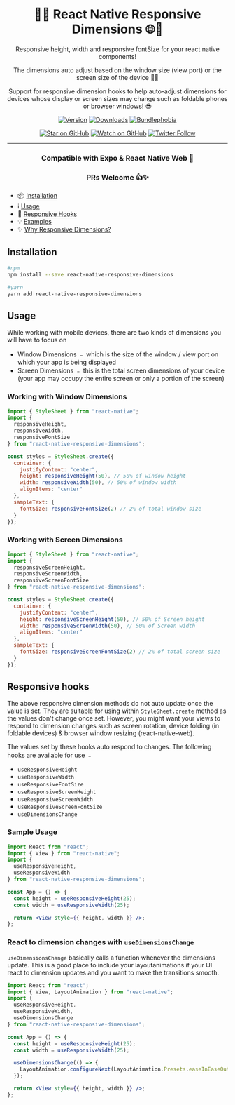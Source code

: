 <div align="center">

# 📐📱 React Native Responsive Dimensions 🌐📏

Responsive height, width and responsive fontSize for your react native components!

The dimensions auto adjust based on the window size (view port) or the screen size of the device 🙌🏽

Support for responsive dimension hooks to help auto-adjust dimensions for devices whose display or screen sizes may change such as foldable phones or browser windows! 😎

<!-- [![Build Status][build-badge]][build]
[![Maintainability][maintainability-badge]][maintainability-url]
[![Test Coverage][coverage-badge]][coverage-url] -->

[![Version][version-badge]][package]
[![Downloads][downloads-badge]][npmtrends]
[![Bundlephobia][bundle-phobia-badge]][bundle-phobia]

[![Star on GitHub][github-star-badge]][github-star]
[![Watch on GitHub][github-watch-badge]][github-watch]
[![Twitter Follow][twitter-badge]][twitter]

---

### Compatible with Expo & React Native Web 🚀

### PRs Welcome 👍✨

</div>

- 📦 [Installation](#installation)
- ℹ️ [Usage](#usage)
- 🎣 [Responsive Hooks](#responsive-hooks)
- 💡 [Examples](#examples)
- ✨ [Why Responsive Dimensions?](#why-responsive-dimensions)

## Installation

```sh
#npm
npm install --save react-native-responsive-dimensions

#yarn
yarn add react-native-responsive-dimensions
```

## Usage

While working with mobile devices, there are two kinds of dimensions you will have to focus on

- Window Dimensions ﹣ which is the size of the window / view port on which your app is being displayed
- Screen Dimensions ﹣ this is the total screen dimensions of your device (your app may occupy the entire screen or only a portion of the screen)

### Working with Window Dimensions

```js
import { StyleSheet } from "react-native";
import {
  responsiveHeight,
  responsiveWidth,
  responsiveFontSize
} from "react-native-responsive-dimensions";

const styles = StyleSheet.create({
  container: {
    justifyContent: "center",
    height: responsiveHeight(50), // 50% of window height
    width: responsiveWidth(50), // 50% of window width
    alignItems: "center"
  },
  sampleText: {
    fontSize: responsiveFontSize(2) // 2% of total window size
  }
});
```

### Working with Screen Dimensions

```js
import { StyleSheet } from "react-native";
import {
  responsiveScreenHeight,
  responsiveScreenWidth,
  responsiveScreenFontSize
} from "react-native-responsive-dimensions";

const styles = StyleSheet.create({
  container: {
    justifyContent: "center",
    height: responsiveScreenHeight(50), // 50% of Screen height
    width: responsiveScreenWidth(50), // 50% of Screen width
    alignItems: "center"
  },
  sampleText: {
    fontSize: responsiveScreenFontSize(2) // 2% of total screen size
  }
});
```

## Responsive hooks

The above responsive dimension methods do not auto update once the value is set. They are suitable for using within `StyleSheet.create` method as the values don't change once set. However, you might want your views to respond to dimension changes such as screen rotation, device folding (in foldable devices) & browser window resizing (react-native-web).

The values set by these hooks auto respond to changes. The following hooks are available for use ﹣

- `useResponsiveHeight`
- `useResponsiveWidth`
- `useResponsiveFontSize`
- `useResponsiveScreenHeight`
- `useResponsiveScreenWidth`
- `useResponsiveScreenFontSize`
- `useDimensionsChange`

### Sample Usage

```jsx
import React from "react";
import { View } from "react-native";
import {
  useResponsiveHeight,
  useResponsiveWidth
} from "react-native-responsive-dimensions";

const App = () => {
  const height = useResponsiveHeight(25);
  const width = useResponsiveWidth(25);

  return <View style={{ height, width }} />;
};
```

### React to dimension changes with `useDimensionsChange`

`useDimensionsChange` basically calls a function whenever the dimensions update. This is a good place to include your layoutanimations if your UI react to dimension updates and you want to make the transitions smooth.

```jsx
import React from "react";
import { View, LayoutAnimation } from "react-native";
import {
  useResponsiveHeight,
  useResponsiveWidth,
  useDimensionsChange
} from "react-native-responsive-dimensions";

const App = () => {
  const height = useResponsiveHeight(25);
  const width = useResponsiveWidth(25);

  useDimensionsChange(() => {
    LayoutAnimation.configureNext(LayoutAnimation.Presets.easeInEaseOut);
  });

  return <View style={{ height, width }} />;
};
```

[build]: https://github.com/DaniAkash/react-native-responsive-dimensions/actions
[build-badge]: https://github.com/daniakash/react-native-responsive-dimensions/workflows/build/badge.svg
[coverage-badge]: https://api.codeclimate.com/v1/badges/f7954c1e1686cabeeb97/test_coverage
[coverage-url]: https://codeclimate.com/github/DaniAkash/react-native-responsive-dimensions/test_coverage
[maintainability-badge]: https://api.codeclimate.com/v1/badges/f7954c1e1686cabeeb97/maintainability
[maintainability-url]: https://codeclimate.com/github/DaniAkash/react-native-responsive-dimensions/maintainability
[bundle-phobia-badge]: https://badgen.net/bundlephobia/minzip/react-native-responsive-dimensions
[bundle-phobia]: https://bundlephobia.com/result?p=react-native-responsive-dimensions
[downloads-badge]: https://img.shields.io/npm/dm/react-native-responsive-dimensions.svg?style=flat-square
[npmtrends]: http://www.npmtrends.com/react-native-responsive-dimensions
[package]: https://www.npmjs.com/package/react-native-responsive-dimensions
[version-badge]: https://img.shields.io/npm/v/react-native-responsive-dimensions.svg?style=flat-square
[twitter]: https://twitter.com/dani_akash_
[twitter-badge]: https://img.shields.io/twitter/follow/dani_akash_?style=social
[github-watch-badge]: https://img.shields.io/github/watchers/DaniAkash/react-native-responsive-dimensions.svg?style=social
[github-watch]: https://github.com/DaniAkash/react-native-responsive-dimensions/watchers
[github-star-badge]: https://img.shields.io/github/stars/DaniAkash/react-native-responsive-dimensions.svg?style=social
[github-star]: https://github.com/DaniAkash/react-native-responsive-dimensions/stargazers

